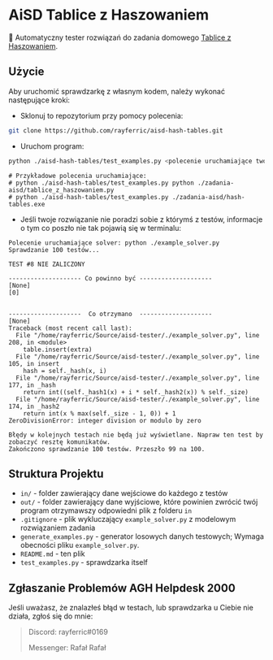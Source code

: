 # AiSD Tablice z Haszowaniem

🥴 Automatyczny tester rozwiązań do zadania domowego [Tablice z Haszowaniem](https://upel.agh.edu.pl/pluginfile.php/177684/mod_resource/content/8/Algorytmy_i_struktury_danych______-3.pdf).

## Użycie

Aby uruchomić sprawdzarkę z własnym kodem, należy wykonać następujące kroki:

- Sklonuj to repozytorium przy pomocy polecenia:

```bash
git clone https://github.com/rayferric/aisd-hash-tables.git
```

- Uruchom program:

```bash
python ./aisd-hash-tables/test_examples.py <polecenie uruchamiające twój program>
```
```
# Przykładowe polecenia uruchamiające:
# python ./aisd-hash-tables/test_examples.py python ./zadania-aisd/tablice_z_haszowaniem.py
# python ./aisd-hash-tables/test_examples.py ./zadania-aisd/hash-tables.exe
```

- Jeśli twoje rozwiązanie nie poradzi sobie z którymś z testów, informacje o tym co poszło nie tak pojawią się w terminalu:

```log
Polecenie uruchamiające solver: python ./example_solver.py
Sprawdzanie 100 testów...

TEST #8 NIE ZALICZONY

-------------------- Co powinno być --------------------
[None]
[0]


--------------------  Co otrzymano  --------------------
[None]
Traceback (most recent call last):
  File "/home/rayferric/Source/aisd-tester/./example_solver.py", line 208, in <module>
    table.insert(extra)
  File "/home/rayferric/Source/aisd-tester/./example_solver.py", line 105, in insert
    hash = self._hash(x, i)
  File "/home/rayferric/Source/aisd-tester/./example_solver.py", line 177, in _hash
    return int((self._hash1(x) + i * self._hash2(x)) % self._size)
  File "/home/rayferric/Source/aisd-tester/./example_solver.py", line 174, in _hash2
    return int(x % max(self._size - 1, 0)) + 1
ZeroDivisionError: integer division or modulo by zero

Błędy w kolejnych testach nie będą już wyświetlane. Napraw ten test by zobaczyć resztę komunikatów.
Zakończono sprawdzanie 100 testów. Przeszło 99 na 100.
```

## Struktura Projektu

- `in/` - folder zawierający dane wejściowe do każdego z testów
- `out/` - folder zawierający dane wyjściowe, które powinien zwrócić twój program otrzymawszy odpowiedni plik z folderu `in`
- `.gitignore` - plik wykluczający `example_solver.py` z modelowym rozwiązaniem zadania
- `generate_examples.py` - generator losowych danych testowych; Wymaga obecności pliku `example_solver.py`.
- `README.md` - ten plik
- `test_examples.py` - sprawdzarka itself

## Zgłaszanie Problemów AGH Helpdesk 2000

Jeśli uważasz, że znalazłeś błąd w testach, lub sprawdzarka u Ciebie nie działa, zgłoś się do mnie:

> Discord: rayferric#0169
>
> Messenger: Rafał Rafał
